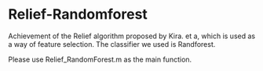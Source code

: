 # Relief-Randomforest
Achievement of the Relief algorithm proposed by Kira. et a, which is used as a way of feature selection. The classifier we used is Randforest.

Please use Relief_RandomForest.m as the main function.

